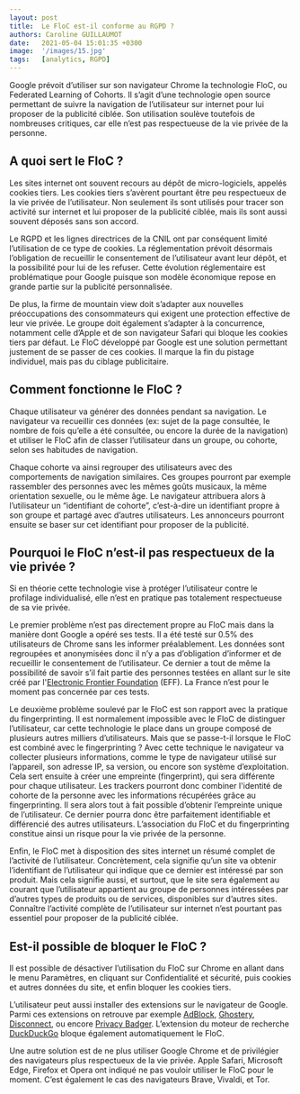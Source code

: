 ```yaml
---
layout: post
title:  Le FloC est-il conforme au RGPD ?
authors: Caroline GUILLAUMOT
date:   2021-05-04 15:01:35 +0300
image:  '/images/15.jpg'
tags:   [analytics, RGPD]
---
```


Google prévoit d’utiliser sur son navigateur Chrome la technologie FloC, ou Federated Learning of Cohorts. Il s’agit d’une technologie open source permettant de suivre la navigation de l’utilisateur sur internet pour lui proposer de la publicité ciblée. Son utilisation soulève toutefois de nombreuses critiques, car elle n’est pas respectueuse de la vie privée de la personne.

## A quoi sert le FloC ?
Les sites internet ont souvent recours au dépôt de micro-logiciels, appelés cookies tiers. Les cookies tiers s’avèrent pourtant être peu respectueux de la vie privée de l’utilisateur. Non seulement ils sont utilisés pour tracer son activité sur internet et lui proposer de la publicité ciblée, mais ils sont aussi souvent déposés sans son accord.

Le RGPD et les lignes directrices de la CNIL ont par conséquent limité l’utilisation de ce type de cookies. La réglementation prévoit désormais l’obligation de recueillir le consentement de l’utilisateur avant leur dépôt, et la possibilité pour lui de les refuser. Cette évolution réglementaire est problématique pour Google puisque son modèle économique repose en grande partie sur la publicité personnalisée.

De plus, la firme de mountain view doit s’adapter aux nouvelles préoccupations des consommateurs qui exigent une protection effective de leur vie privée. Le groupe doit également s’adapter à la concurrence, notamment celle d’Apple et de son navigateur Safari qui bloque les cookies tiers par défaut.
Le FloC développé par Google est une solution permettant justement de se passer de ces cookies. Il marque la fin du pistage individuel, mais pas du ciblage publicitaire.

## Comment fonctionne le FloC ?

Chaque utilisateur va générer des données pendant sa navigation. Le navigateur va recueillir ces données (ex: sujet de la page consultée, le nombre de fois qu’elle a été consultée, ou encore la durée de la navigation) et utiliser le FloC afin de classer l’utilisateur dans un groupe, ou cohorte, selon ses habitudes de navigation.

Chaque cohorte va ainsi regrouper des utilisateurs avec des comportements de navigation similaires. Ces groupes pourront par exemple rassembler des personnes avec les mêmes goûts musicaux, la même orientation sexuelle, ou le même âge. Le navigateur attribuera alors à l’utilisateur un “identifiant de cohorte”, c’est-à-dire un identifiant propre à son groupe et partagé avec d’autres utilisateurs. Les annonceurs pourront ensuite se baser sur cet identifiant pour proposer de la publicité.

## Pourquoi le FloC n’est-il pas respectueux de la vie privée ?

Si en théorie cette technologie vise à protéger l’utilisateur contre le profilage individualisé, elle n’est en pratique pas totalement respectueuse de sa vie privée.

Le premier problème n’est pas directement propre au FloC mais dans la manière dont Google a opéré ses tests. Il a été testé sur 0.5% des utilisateurs de Chrome sans les informer préalablement. Les données sont regroupées et anonymisées donc il n’y a pas d’obligation d’informer et de recueillir le consentement de l’utilisateur. Ce dernier a tout de même la possibilité de savoir s’il fait partie des personnes testées en allant sur le site créé par l'[Electronic Frontier Foundation](https://amifloced.org/) (EFF). La France n’est pour le moment pas concernée par ces tests.  

Le deuxième problème soulevé par le FloC est son rapport avec la pratique du fingerprinting. Il est normalement impossible avec le FloC de distinguer l’utilisateur, car cette technologie le place dans un groupe composé de plusieurs autres milliers d’utilisateurs. Mais que se passe-t-il lorsque le FloC est combiné avec le fingerprinting ? Avec cette technique le navigateur va collecter plusieurs informations, comme le type de navigateur utilisé sur l’appareil, son adresse IP, sa version, ou encore son système d’exploitation. Cela sert ensuite à créer une empreinte (fingerprint), qui sera différente pour chaque utilisateur.  Les trackers pourront donc combiner l'identité de cohorte de la personne avec les informations récupérées grâce au fingerprinting. Il sera alors tout à fait possible d’obtenir l’empreinte unique de l’utilisateur. Ce dernier pourra donc être parfaitement identifiable et différencié des autres utilisateurs. L’association du FloC et du fingerprinting constitue ainsi un risque pour la vie privée de la personne.

Enfin, le FloC met à disposition des sites internet un résumé complet de l’activité de l’utilisateur. Concrètement, cela signifie qu’un site va obtenir l’identifiant de l’utilisateur qui indique que ce dernier est intéressé par son produit. Mais cela signifie aussi, et surtout, que le site sera également au courant que l’utilisateur appartient au groupe de personnes intéressées par d’autres types de produits ou de services, disponibles sur d’autres sites. Connaître l’activité complète de l’utilisateur sur internet n’est pourtant pas essentiel pour proposer de la publicité ciblée.

## Est-il possible de bloquer le FloC ?
Il est possible de désactiver l’utilisation du FloC sur Chrome en allant dans le menu Paramètres, en cliquant sur Confidentialité et sécurité, puis cookies et autres données du site, et enfin bloquer les cookies tiers.

L’utilisateur peut aussi installer des extensions sur le navigateur de Google. Parmi ces extensions on retrouve par exemple [AdBlock](https://adblockplus.org/fr/), [Ghostery](https://www.ghostery.com/), [Disconnect](https://disconnect.me/), ou encore [Privacy Badger](https://privacybadger.org/). L’extension du moteur de recherche [DuckDuckGo](https://chrome.google.com/webstore/detail/duckduckgo-privacy-essent/bkdgflcldnnnapblkhphbgpggdiikppg) bloque également automatiquement le FloC.

Une autre solution est de ne plus utiliser Google Chrome et de privilégier des navigateurs plus respectueux de la vie privée. Apple Safari, Microsoft Edge, Firefox et Opera ont indiqué ne pas vouloir utiliser le FloC pour le moment. C’est également le cas des navigateurs Brave, Vivaldi, et Tor.
